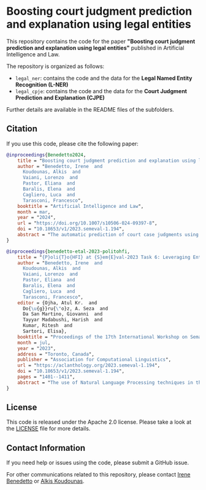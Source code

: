 # Boosting court judgment prediction and explanation using legal entities
This repository contains the code for the paper **"Boosting court judgment prediction and explanation using legal entities"** published in Artificial Intelligence and Law.

The repository is organized as follows:

- `legal_ner`: contains the code and the data for the **Legal Named Entity Recognition (L-NER)**
- `legal_cpje`: contains the code and the data for the **Court Judgment Prediction and Explanation (CJPE)**

Further details are available in the README files of the subfolders.

## Citation
If you use this code, please cite the following paper:

```bibtex
@inproceedings{Benedetto2024,
    title = "Boosting court judgment prediction and explanation using legal entities",
    author = "Benedetto, Irene  and
      Koudounas, Alkis  and
      Vaiani, Lorenzo  and
      Pastor, Eliana  and
      Baralis, Elena  and
      Cagliero, Luca  and
      Tarasconi, Francesco",
    booktitle = "Artificial Intelligence and Law",
    month = mar,
    year = "2024",
    url = "https://doi.org/10.1007/s10506-024-09397-8",
    doi = "10.18653/v1/2023.semeval-1.194",
    abstract = "The automatic prediction of court case judgments using Deep Learning and Natural Language Processing is challenged by the variety of norms and regulations, the inherent complexity of the forensic language, and the length of legal judgments. Although state-of-the-art transformer-based architectures and Large Language Models (LLMs) are pre-trained on large-scale datasets, the underlying model reasoning is not transparent to the legal expert. This paper jointly addresses court judgment prediction and explanation by not only predicting the judgment but also providing legal experts with sentence-based explanations. To boost the performance of both tasks we leverage a legal named entity recognition step, which automatically annotates documents with meaningful domain-specific entity tags and masks the corresponding fine-grained descriptions. In such a way, transformer-based architectures and Large Language Models can attend to in-domain entity-related information in the inference process while neglecting irrelevant details. Furthermore, the explainer can boost the relevance of entity-enriched sentences while limiting the diffusion of potentially sensitive information. We also explore the use of in-context learning and lightweight fine-tuning to tailor LLMs to the legal language style and the downstream prediction and explanation tasks. The results obtained on a benchmark dataset from the Indian judicial system show the superior performance of entity-aware approaches to both judgment prediction and explanation.",
}

@inproceedings{benedetto-etal-2023-politohfi,
    title = "{P}oli{T}o{HFI} at {S}em{E}val-2023 Task 6: Leveraging Entity-Aware and Hierarchical Transformers For Legal Entity Recognition and Court Judgment Prediction",
    author = "Benedetto, Irene  and
      Koudounas, Alkis  and
      Vaiani, Lorenzo  and
      Pastor, Eliana  and
      Baralis, Elena  and
      Cagliero, Luca  and
      Tarasconi, Francesco",
    editor = {Ojha, Atul Kr.  and
      Do{\u{g}}ru{\"o}z, A. Seza  and
      Da San Martino, Giovanni  and
      Tayyar Madabushi, Harish  and
      Kumar, Ritesh  and
      Sartori, Elisa},
    booktitle = "Proceedings of the 17th International Workshop on Semantic Evaluation (SemEval-2023)",
    month = jul,
    year = "2023",
    address = "Toronto, Canada",
    publisher = "Association for Computational Linguistics",
    url = "https://aclanthology.org/2023.semeval-1.194",
    doi = "10.18653/v1/2023.semeval-1.194",
    pages = "1401--1411",
    abstract = "The use of Natural Language Processing techniques in the legal domain has become established for supporting attorneys and domain experts in content retrieval and decision-making. However, understanding the legal text poses relevant challenges in the recognition of domain-specific entities and the adaptation and explanation of predictive models. This paper addresses the Legal Entity Name Recognition (L-NER) and Court judgment Prediction (CPJ) and Explanation (CJPE) tasks. The L-NER solution explores the use of various transformer-based models, including an entity-aware method attending domain-specific entities. The CJPE proposed method relies on hierarchical BERT-based classifiers combined with local input attribution explainers. We propose a broad comparison of eXplainable AI methodologies along with a novel approach based on NER. For the L-NER task, the experimental results remark on the importance of domain-specific pre-training. For CJP our lightweight solution shows performance in line with existing approaches, and our NER-boosted explanations show promising CJPE results in terms of the conciseness of the prediction explanations.",
}
``` 

## License
This code is released under the Apache 2.0 license. Please take a look at the [LICENSE](LICENSE) file for more details.

## Contact Information
If you need help or issues using the code, please submit a GitHub issue.

For other communications related to this repository, please contact [Irene Benedetto](mailto:irene.benedetto@polito.it) or [Alkis Koudounas](mailto:alkis.koudounas@polito.it).
